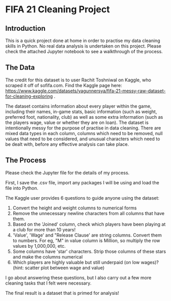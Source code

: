 # FIFA 21 Cleaning Project
## Introduction
This is a quick project done at home in order to practise my data cleaning skills in Python. No real data analysis is undertaken on this project. Please check the attached Jupyter notebook to see a walkthrough of the process.

## The Data
The credit for this dataset is to user Rachit Toshniwal on Kaggle, who scraped it off of sofifa.com. Find the Kaggle page here: https://www.kaggle.com/datasets/yagunnersya/fifa-21-messy-raw-dataset-for-cleaning-exploring .

The dataset contains information about every player within the game, including their names, in-game stats, basic information (such as weight, preferred foot, nationality, club) as well as some extra information (such as the players wage, value or whether they are on loan). 
The dataset is intentionally messy for the purpose of practise in data cleaning. There are mixed data types in each column, columns which need to be removed, null values that need to be considered, and unusual characters which need to be dealt with, before any effective
analysis can take place.

## The Process
Please check the Jupyter file for the details of my process.

First, I save the .csv file, import any packages I will be using and load the file into Python. 

The Kaggle user provides 6 questions to guide anyone using the dataset:
1. Convert the height and weight columns to numerical forms
2. Remove the unnecessary newline characters from all columns that have them.
3. Based on the 'Joined' column, check which players have been playing at a club for more than 10 years!
4. 'Value', 'Wage' and "Release Clause' are string columns. Convert them to numbers. For eg, "M" in value column is Million, so multiply the row values by 1,000,000, etc.
5. Some columns have 'star' characters. Strip those columns of these stars and make the columns numerical
6. Which players are highly valuable but still underpaid (on low wages)? (hint: scatter plot between wage and value)

I go about answering these questions, but I also carry out a few more cleaning tasks that I felt were necessary.

The final result is a dataset that is primed for analysis!

